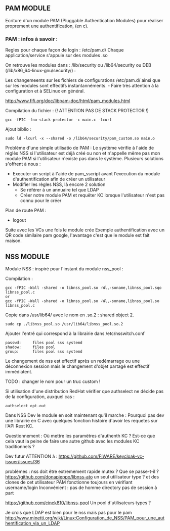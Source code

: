 ## PAM MODULE

Ecriture d'un module PAM (Pluggable Authentication Modules) pour réaliser proprement une authentification, (en c).

### PAM : infos à savoir : 
Regles pour chaque façon de login : /etc/pam.d/<nom>
Chaque application/service s'appuie sur des modules .so

On retrouve les modules dans :
/lib/security ou /lib64/security ou DEB (/lib/x86_64-linux-gnu/security/) : 


Les changemeents sur les fichiers de configurations /etc/pam.d/ ainsi que sur les modules sont effectifs instantannéments.
    - Faire très attention à la configuration et à SELinux en général.

http://www.fifi.org/doc/libpam-doc/html/pam_modules.html




Compilation du fichier : (! ATTENTION PAS DE STACK PROTECTOR !)

    gcc -fPIC -fno-stack-protector -c main.c -lcurl

Ajout biblio : 

    sudo ld -lcurl -x --shared -o /lib64/security/pam_custom.so main.o

<!-- Idée : authent en curl good
curl -X POST -H 'Accept: */*' -H 'Accept-Encoding: gzip, deflate' -H 'Connection: keep-alive' -H 'Content-Length: 134' -H 'Content-Type: application/x-www-form-urlencoded' -H 'User-Agent: python-requests/2.31.0' -d 'client_id=Client-test&client_secret=gf5V17TzXFDFWqnxOjPY4px4dw6KPHNQ&username=firstuser&password=test&grant_type=password&scope=openid' http://172.26.142.2:8080/realms/DevRealm/protocol/openid-connect/token -->


Problème d'une simple utilisatio de PAM : 
Le système vérifie à l'aide de réglès NSS  si l'utilisateur est déjà créé ou non et n'appelle même pas mon module PAM si l'utilisateur n'existe pas dans le système.
Plusieurs solutions s'offrent à nous : 
- Executer un script à l'aide de pam_sscript avant l'execution du module d'authentification afin de créer un utilisateur
- Modifier les règles NSS, là encore 2 solution
  - Se référer à un annuaire tel que LDAP
  - Créer notre module PAM et requêter KC lorsque l'utilisateur n'est pas connu pour le créer


Plan de route PAM : 
- logout


Suite avec les VCs une fois le module crée
Exemple authentification avec un QR code similaire pam google, l'avantage c'est que le module est fait maison.

## NSS MODULE 

Module NSS : 
inspiré pour l'instant du module nss_pool :

Compilation :

    gcc -fPIC -Wall -shared -o libnss_pool.so -Wl,-soname,libnss_pool.sqo libnss_pool.c
    or
    gcc -fPIC -Wall -shared -o libnss_pool.so -Wl,-soname,libnss_pool.so libnss_pool.c

Copie dans /usr/lib64/ avec le nom en .so.2 : shared object 2.

    sudo cp ./libnss_pool.so /usr/lib64/libnss_pool.so.2


Ajouter l'entré qui correspond à la librairie dans /etc/nsswitch.conf 


    passwd:     files pool sss systemd
    shadow:     files pool
    group:      files pool sss systemd

Le changement de nss est effectif après un redémarrage ou une déconnexion session mais le changement d'objet partagé est effectif immédiatent.

TODO : changer le nom pour un truc custom !

Si utilisation d'une distribution RedHat vérifier que authselect ne décide pas de la configuration, auxquel cas :

    authselect opt-out

Dans NSS
Dev le module en soit maintenant qu'il marche : 
Pourquoi pas dev une librairie en C avec quelques fonction histoire d'avoir les requetes sur l'API Rest KC.

Questionnement : 
Où mettre les paramètres d'authenth KC ?
Est-ce que cela vaut la peine de faire une autre github avec les modules KC traditionnels ?


Dev futur ATTENTION à : https://github.com/FIWARE/keycloak-vc-issuer/issues/36
<!-- non -->
<!-- gcc -fPIC -c libnss_pool.c -lcurl
sudo ld -lcurl -x --shared -o /usr/lib64/libnss_pool.so.2 libnss_pool.o -->

problèmes : nss doit être extremement rapide mutex ? Que se passe-t-il ?
https://github.com/donapieppo/libnss-ato
un seul utilisateur type ? et des clones de cet utilisateur
PAM fonctionne toujours en vérifiant username/login
Inconvénient : pas de homme directory pas de session à part 


https://github.com/cinek810/libnss-pool
Un pool d'utilisateurs types ?


Je crois que LDAP est bien pour le nss mais pas pour le pam
http://www.minetti.org/wiki/Linux:Configuration_de_NSS/PAM_pour_une_authentification_via_un_LDAP
